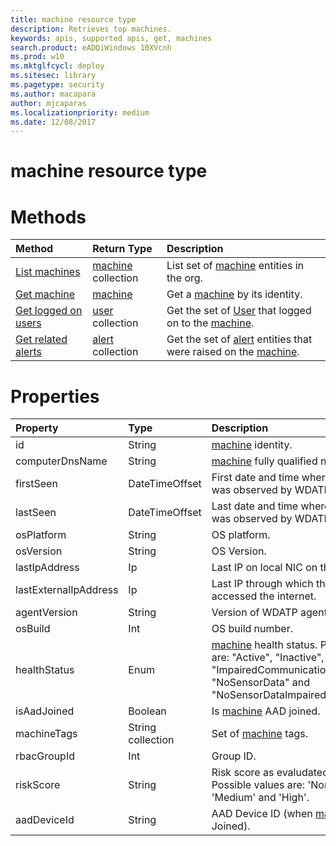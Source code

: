 ```yaml
---
title: machine resource type
description: Retrieves top machines.
keywords: apis, supported apis, get, machines
search.product: eADQiWindows 10XVcnh
ms.prod: w10
ms.mktglfcycl: deploy
ms.sitesec: library
ms.pagetype: security
ms.author: macapara
author: mjcaparas
ms.localizationpriority: medium
ms.date: 12/08/2017
---
```


# machine resource type


# Methods
Method|Return Type |Description
:---|:---|:---
[List machines](get-machines-windows-defender-advanced-threat-protection-new.md) | [machine](machine-windows-defender-advanced-threat-protection-new.md) collection | List set of [machine](machine-windows-defender-advanced-threat-protection-new.md) entities in the org.
[Get machine](get-machine-by-id-windows-defender-advanced-threat-protection.md) | [machine](machine-windows-defender-advanced-threat-protection-new.md) | Get a [machine](machine-windows-defender-advanced-threat-protection-new.md) by its identity.
[Get logged on users](get-machine-log-on-users-windows-defender-advanced-threat-protection-new.md) | [user](user-windows-defender-advanced-threat-protection-new.md) collection | Get the set of [User](user-windows-defender-advanced-threat-protection-new.md) that logged on to the [machine](machine-windows-defender-advanced-threat-protection-new.md).
[Get related alerts](get-machine-related-alerts-windows-defender-advanced-threat-protection-new.md) | [alert](alerts-windows-defender-advanced-threat-protection-new.md) collection | Get the set of [alert](alerts-windows-defender-advanced-threat-protection-new.md) entities that were raised on the [machine](machine-windows-defender-advanced-threat-protection-new.md).

# Properties
Property |	Type	|	Description
:---|:---|:---
id | String | [machine](machine-windows-defender-advanced-threat-protection-new.md) identity.
computerDnsName | String | [machine](machine-windows-defender-advanced-threat-protection-new.md) fully qualified name.
firstSeen | DateTimeOffset | First date and time where the [machine](machine-windows-defender-advanced-threat-protection-new.md) was observed by WDATP.
lastSeen | DateTimeOffset | Last date and time where the [machine](machine-windows-defender-advanced-threat-protection-new.md) was observed by WDATP.
osPlatform | String | OS platform.
osVersion | String | OS Version.
lastIpAddress | Ip | Last IP on local NIC on the [machine](machine-windows-defender-advanced-threat-protection-new.md).
lastExternalIpAddress | Ip | Last IP through which the [machine](machine-windows-defender-advanced-threat-protection-new.md) accessed the internet.
agentVersion | String | Version of WDATP agent.
osBuild | Int | OS build number.
healthStatus | Enum | [machine](machine-windows-defender-advanced-threat-protection-new.md) health status. Possible values are: "Active", "Inactive", "ImpairedCommunication", "NoSensorData" and "NoSensorDataImpairedCommunication"
isAadJoined | Boolean | Is [machine](machine-windows-defender-advanced-threat-protection-new.md) AAD joined.
machineTags | String collection | Set of [machine](machine-windows-defender-advanced-threat-protection-new.md) tags.
rbacGroupId | Int | Group ID.
riskScore | String | Risk score as evaludated by WDATP. Possible values are: 'None', 'Low', 'Medium' and 'High'.
aadDeviceId | String | AAD Device ID (when [machine](machine-windows-defender-advanced-threat-protection-new.md) is Aad Joined).